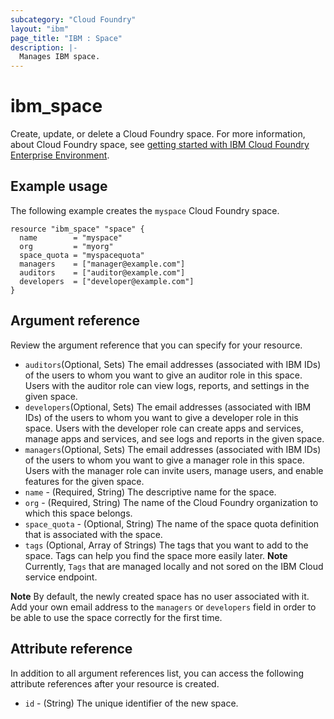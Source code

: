 ```yaml
---
subcategory: "Cloud Foundry"
layout: "ibm"
page_title: "IBM : Space"
description: |-
  Manages IBM space.
---
```


# ibm_space

Create, update, or delete a Cloud Foundry space. For more information, about Cloud Foundry space, see [getting started with IBM Cloud Foundry Enterprise Environment](https://cloud.ibm.com/docs/cloud-foundry?topic=cloud-foundry-getting-started).


## Example usage
The following example creates the `myspace` Cloud Foundry space. 


```
resource "ibm_space" "space" {
  name        = "myspace"
  org         = "myorg"
  space_quota = "myspacequota"
  managers    = ["manager@example.com"]
  auditors    = ["auditor@example.com"]
  developers  = ["developer@example.com"]
}
```

## Argument reference
Review the argument reference that you can specify for your resource. 

- `auditors`(Optional, Sets)  The email addresses (associated with IBM IDs) of the users to whom you want to give an auditor role in this space. Users with the auditor role can view logs, reports, and settings in the given space.
- `developers`(Optional, Sets) The email addresses (associated with IBM IDs) of the users to whom you want to give a developer role in this space. Users with the developer role can create apps and services, manage apps and services, and see logs and reports in the given space.
- `managers`(Optional, Sets) The email addresses (associated with IBM IDs) of the users to whom you want to give a manager role in this space. Users with the manager role can invite users, manage users, and enable features for the given space.
- `name` - (Required, String) The descriptive name for the space.
- `org` - (Required, String) The name of the Cloud Foundry organization to which this space belongs.
- `space_quota` - (Optional, String) The name of the space quota definition that is associated with the space.
- `tags` (Optional, Array of Strings) The tags that you want to add to the space. Tags can help you find the space more easily later. **Note** Currently, `Tags` that are managed locally and not sored on the IBM Cloud service endpoint.

**Note**
 By default, the newly created space has no user associated with it. Add your own email address to the `managers` or `developers` field in order to be able to use the space correctly for the first time.

## Attribute reference
In addition to all argument references list, you can access the following attribute references after your resource is created. 

- `id` - (String) The unique identifier of the new space.
